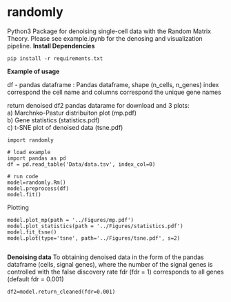 # randomly
Python3 Package for denoising single-cell data  with the  Random Matrix Theory. Please see example.ipynb for the denosing and visualization pipeline.
**Install Dependencies**

```
pip install -r requirements.txt
```

**Example of usage**

df - pandas dataframe : Pandas dataframe, shape (n_cells, n_genes)
index correspond the cell name and columns correspond the unique gene names

return denoised df2 pandas datarame for download and 
3 plots:  
a) Marchnko-Pastur distribuiton plot (mp.pdf)   
b) Gene statistics (statistics.pdf)  
c) t-SNE plot of denoised data (tsne.pdf)  

```
import randomly

# load example
import pandas as pd
df = pd.read_table('Data/data.tsv', index_col=0)

# run code
model=randomly.Rm()
model.preprocess(df)
model.fit()
```

Plotting

```
model.plot_mp(path = '../Figures/mp.pdf')
model.plot_statistics(path = '../Figures/statistics.pdf')
model.fit_tsne()
model.plot(type='tsne', path='../Figures/tsne.pdf', s=2)


```
**Denoising data**
To obtaining denoised data in the form of the pandas dataframe
(cells, signal genes), where the number of the signal genes is controlled with the false discovery rate fdr (fdr = 1) corresponds to all genes (default fdr = 0.001)

```
df2=model.return_cleaned(fdr=0.001)
